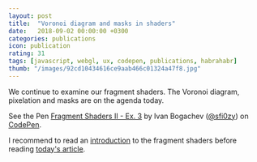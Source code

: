 ```yaml
---
layout: post
title:  "Voronoi diagram and masks in shaders"
date:   2018-09-02 00:00:00 +0300
categories: publications
icon: publication
rating: 31
tags: [javascript, webgl, ux, codepen, publications, habrahabr]
thumb: "/images/92cd10434616ce9aab466c01324a47f8.jpg"
---
```


We continue to examine our fragment shaders. The Voronoi diagram, pixelation and masks are on the agenda today.


<p data-height="382" data-theme-id="light" data-slug-hash="VGmEYN" data-default-tab="result" data-user="sfi0zy" data-pen-title="Fragment Shaders II - Ex. 3" class="codepen">See the Pen <a href="https://codepen.io/sfi0zy/pen/VGmEYN/">Fragment Shaders II - Ex. 3</a> by Ivan Bogachev (<a href="https://codepen.io/sfi0zy">@sfi0zy</a>) on <a href="https://codepen.io">CodePen</a>.</p>
<script async src="https://static.codepen.io/assets/embed/ei.js"></script>


I recommend to read an <a href='https://sfi0zy.github.io/publications/introduction-to-shaders-programming'>introduction</a> to the fragment shaders before reading <a href='https://habr.com/post/421821/'>today's article</a>.
